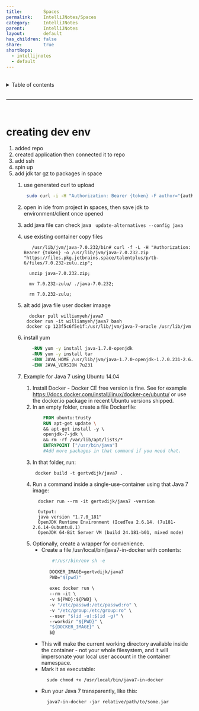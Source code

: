 ```yaml
---  
title:        Spaces  
permalink:    IntelliJNotes/Spaces  
category:     IntelliJNotes  
parent:       IntelliJNotes  
layout:       default  
has_children: false  
share:        true  
shortRepo:  
  - intellijnotes  
  - default  
---  
```

  
  
<br/>  
  
<details markdown="block">  
<summary>  
Table of contents  
</summary>  
{: .text-delta }  
1. TOC  
{:toc}  
</details>  
  
<br/>  
  
***  
  
<br/>  
  
# creating dev env  
  
1. added repo  
2. created application then connected it to repo  
3. add ssh  
4. spin up  
5. add jdk tar gz to packages in space  
    1. use generated curl to upload  
       ```bash  
        sudo curl -i -H "Authorization: Bearer {token} -F author="{author}" -F description="jdk7Gzip" -F file=@"/Users/bpaxton/Downloads/depend.tar.gz" https://files.pkg.jetbrains.space/talentplus/p/tb-6/files/  
       ```  
    2. open in ide from project in spaces, then save jdk to environment/client once opened  
    3. add java file can check java ` update-alternatives --config java`  
    4. use existing container copy files  
        ```shell  
           /usr/lib/jvm/java-7.0.232/bin# curl -f -L -H "Authorization: Bearer {token} -o /usr/lib/jvm/java-7.0.232.zip "https://files.pkg.jetbrains.space/talentplus/p/tb-6/files/7.0.232-zulu.zip";   
        ```  
  
        ```shell  
          unzip java-7.0.232.zip;  
        ```  
  
        ```shell  
          mv 7.0.232-zulu/ ./java-7.0.232;  
        ```  
  
        ```shell  
          rm 7.0.232-zulu;   
        ```  
    5. alt add java file user docker imaage  
        ```shell  
          docker pull williamyeh/java7  
         docker run -it williamyeh/java7 bash  
         docker cp 123f5c6f5e1f:/usr/lib/jvm/java-7-oracle /usr/lib/jvm  
       ```  
    6. install yum  
          ```dockerfile  
             -RUN yum -y install java-1.7.0-openjdk  
             -RUN yum -y install tar  
             -ENV JAVA_HOME /usr/lib/jvm/java-1.7.0-openjdk-1.7.0.231-2.6.19.1.amzn2.0.1.x86_64/jre  
             -ENV JAVA_VERSION 7u231  
          ```  
    7. Example for Java 7 using Ubuntu 14.04  
        1. Install Docker - Docker CE free version is fine. See for example https://docs.docker.com/install/linux/docker-ce/ubuntu/ or use the docker.io package in recent Ubuntu versions shipped.  
        2. In an empty folder, create a file Dockerfile:  
            ```dockerfile  
                FROM ubuntu:trusty  
                RUN apt-get update \  
                && apt-get install -y \  
                openjdk-7-jdk \  
                && rm -rf /var/lib/apt/lists/*  
                ENTRYPOINT ["/usr/bin/java"]  
                #Add more packages in that command if you need that.  
            ```  
        3. In that folder, run:  
            ```shell  
             docker build -t gertvdijk/java7 .  
            ```  
        4. Run a command inside a single-use-container using that Java 7 image:  
            ```shell  
              docker run --rm -it gertvdijk/java7 -version  
            ```  
            ```shell  
              Output:  
              java version "1.7.0_181"  
              OpenJDK Runtime Environment (IcedTea 2.6.14. (7u181-2.6.14-0ubuntu0.1)  
              OpenJDK 64-Bit Server VM (build 24.181-b01, mixed mode)  
            ```  
        5. Optionally, create a wrapper for convenience.  
            - Create a file /usr/local/bin/java7-in-docker with contents:  
              ```dockerfile  
                  #!/usr/bin/env sh -e  
                               
                 DOCKER_IMAGE=gertvdijk/java7  
                 PWD="$(pwd)"  
                               
                 exec docker run \  
                 --rm -it \  
                 -v ${PWD}:${PWD} \  
                 -v "/etc/passwd:/etc/passwd:ro" \  
                 -v "/etc/group:/etc/group:ro" \  
                 --user "$(id -u):$(id -g)" \  
                 --workdir "${PWD}" \  
                 "${DOCKER_IMAGE}" \  
                 $@  
               ```  
            - This will make the current working directory available inside the container - not your whole filesystem, and it will impersonate your local user account in the container namespace.  
            - Mark it as executable:  
              ```shell  
                sudo chmod +x /usr/local/bin/java7-in-docker  
              ```  
            - Run your Java 7 transparently, like this:  
              ```shell  
                java7-in-docker -jar relative/path/to/some.jar  
              ```
